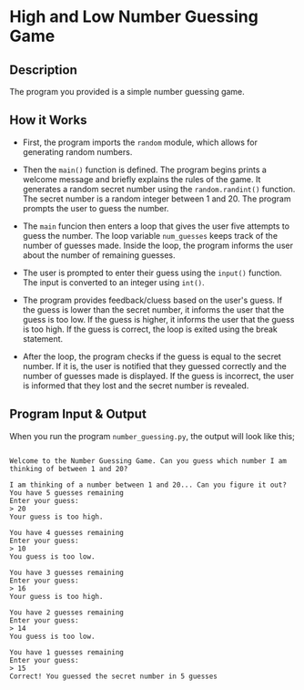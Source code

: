 # High and Low Number Guessing Game

## Description

The program you provided is a simple number guessing game.

## How it Works

- First, the program imports the `random` module, which allows for generating random numbers.

- Then the `main()` function is defined. The program begins prints a welcome message and briefly explains the rules of the game. It generates a random secret number using the `random.randint()` function. The secret number is a random integer between 1 and 20. The program prompts the user to guess the number.

- The `main` funcion then enters a loop that gives the user five attempts to guess the number. The loop variable `num_guesses` keeps track of the number of guesses made. Inside the loop, the program informs the user about the number of remaining guesses.

- The user is prompted to enter their guess using the `input()` function. The input is converted to an integer using `int()`.

- The program provides feedback/cluess based on the user's guess. If the guess is lower than the secret number, it informs the user that the guess is too low. If the guess is higher, it informs the user that the guess is too high. If the guess is correct, the loop is exited using the break statement.

- After the loop, the program checks if the guess is equal to the secret number. If it is, the user is notified that they guessed correctly and the number of guesses made is displayed. If the guess is incorrect, the user is informed that they lost and the secret number is revealed.


## Program Input & Output

When you run the program `number_guessing.py`, the output will look like this;

```

Welcome to the Number Guessing Game. Can you guess which number I am thinking of between 1 and 20?

I am thinking of a number between 1 and 20... Can you figure it out?
You have 5 guesses remaining
Enter your guess:
> 20
Your guess is too high.

You have 4 guesses remaining
Enter your guess:
> 10
You guess is too low.

You have 3 guesses remaining
Enter your guess:
> 16
Your guess is too high.

You have 2 guesses remaining
Enter your guess:
> 14
You guess is too low.

You have 1 guesses remaining
Enter your guess:
> 15
Correct! You guessed the secret number in 5 guesses
```
